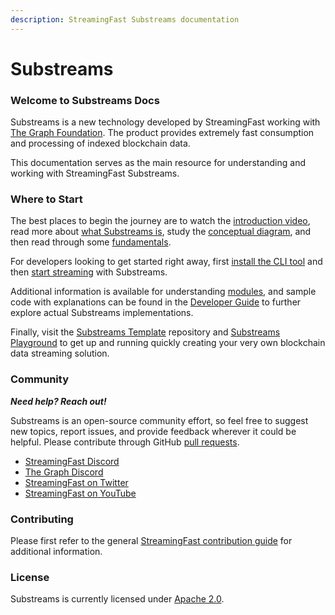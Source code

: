 ```yaml
---
description: StreamingFast Substreams documentation
---
```


# Substreams

### Welcome to Substreams Docs

Substreams is a new technology developed by StreamingFast working with [The Graph Foundation](https://thegraph.com/). The product provides extremely fast consumption and processing of indexed blockchain data.

This documentation serves as the main resource for understanding and working with StreamingFast Substreams.

### Where to Start

The best places to begin the journey are to watch the [introduction video](concept-and-fundamentals/introduction-video.md), read more about [what Substreams is](concepts/definition.md), study the [conceptual diagram](concept-and-fundamentals/visual-diagram.md), and then read through some [fundamentals](concept-and-fundamentals/fundamentals.md).

For developers looking to get started right away, first [install the CLI tool](getting-started/installing-the-cli.md) and then [start streaming](getting-started/your-first-stream.md) with Substreams.

Additional information is available for understanding [modules](concepts/modules.md), and sample code with explanations can be found in the [Developer Guide](developer-guide/overview.md) to further explore actual Substreams implementations.&#x20;

Finally, visit the [Substreams Template](https://github.com/streamingfast/substreams-template) repository and [Substreams Playground](https://github.com/streamingfast/substreams-playground) to get up and running quickly creating your very own blockchain data streaming solution.

### Community

_**Need help? Reach out!**_

Substreams is an open-source community effort, so feel free to suggest new topics, report issues, and provide feedback wherever it could be helpful. Please contribute through GitHub [pull requests](https://docs.github.com/en/pull-requests/collaborating-with-pull-requests/proposing-changes-to-your-work-with-pull-requests/about-pull-requests).

* [StreamingFast Discord](https://discord.gg/mYPcRAzeVN)
* [The Graph Discord](https://discord.gg/vtvv7FP)
* [StreamingFast on Twitter](https://twitter.com/streamingfastio)
* [StreamingFast on YouTube](https://www.youtube.com/c/streamingfast)

### Contributing

Please first refer to the general [StreamingFast contribution guide](https://github.com/streamingfast/streamingfast/blob/master/CONTRIBUTING.md) for additional information.

### License

Substreams is currently licensed under [Apache 2.0](../LICENSE/).
